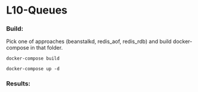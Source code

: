 # L10-Queues
 

### Build:
Pick one of approaches (beanstalkd, redis_aof, redis_rdb) and build docker-compose in that folder.

```
docker-compose build

docker-compose up -d
```

### Results: